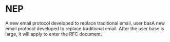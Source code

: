 # NEP
A new email protocol developed to replace traditional email, user basA new email protocol developed to replace traditional email. After the user base is large, it will apply to enter the RFC document.
